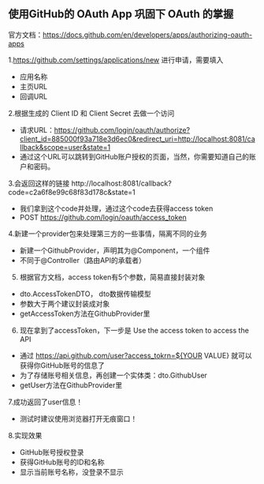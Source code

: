 ## 使用GitHub的 OAuth App 巩固下 OAuth 的掌握

官方文档：https://docs.github.com/en/developers/apps/authorizing-oauth-apps

1.https://github.com/settings/applications/new 进行申请，需要填入
- 应用名称
- 主页URL
- 回调URL

2.根据生成的 Client ID 和 Client Secret 去做一个访问
- 请求URL：https://github.com/login/oauth/authorize?client_id=885000f93a718e3d6ec0&redirect_uri=http://localhost:8081/callback&scope=user&state=1
- 通过这个URL可以跳转到GitHub账户授权的页面，当然，你需要知道自己的账户和密码。

3.会返回这样的链接 http://localhost:8081/callback?code=c2a6f8e99c68f83d178c&state=1
- 我们拿到这个code并处理，通过这个code去获得access token
- POST https://github.com/login/oauth/access_token

4.新建一个provider包来处理第三方的一些事情，隔离不同的业务
- 新建一个GithubProvider，声明其为@Component，一个组件
- 不同于@Controller（路由API的承载者）

5. 根据官方文档，access token有5个参数，简易直接封装对象
- dto.AccessTokenDTO， dto数据传输模型
- 参数大于两个建议封装成对象
- getAccessToken方法在GithubProvider里

6. 现在拿到了accessToken，下一步是 Use the access token to access the API
- 通过 https://api.github.com/user?access_tokrn=${YOUR VALUE} 就可以获得你GitHub账号的信息了
- 为了存储账号相关信息，再创建一个实体类：dto.GithubUser
- getUser方法在GithubProvider里

7.成功返回了user信息！
- 测试时建议使用浏览器打开无痕窗口！

8.实现效果
- GitHub账号授权登录
- 获得GitHub账号的ID和名称
- 显示当前账号名称，没登录不显示